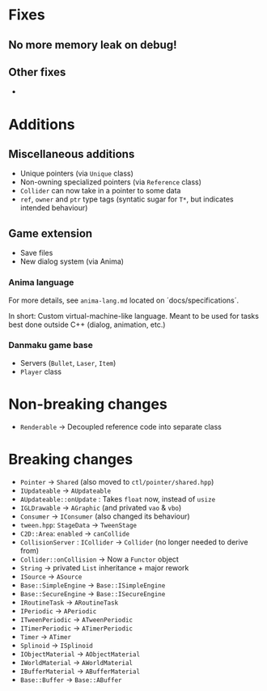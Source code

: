 # Fixes

## No more memory leak on debug!

## Other fixes

- 

# Additions

## Miscellaneous additions

- Unique pointers (via `Unique` class)
- Non-owning specialized pointers (via `Reference` class)
- `Collider` can now take in a pointer to some data
- `ref`, `owner` and `ptr` type tags (syntatic sugar for `T*`, but indicates intended behaviour)

## Game extension

- Save files
- New dialog system (via Anima)

### Anima language

For more details, see `anima-lang.md` located on ´docs/specifications´.

In short: Custom virtual-machine-like language. Meant to be used for tasks best done outside C++ (dialog, animation, etc.)

### Danmaku game base

- Servers (`Bullet`, `Laser`, `Item`)
- `Player` class

# Non-breaking changes

- `Renderable` → Decoupled reference code into separate class

# Breaking changes

- `Pointer` → `Shared` (also moved to `ctl/pointer/shared.hpp`)
- `IUpdateable` → `AUpdateable`
- `AUpdateable::onUpdate` : Takes `float` now, instead of `usize`
- `IGLDrawable` → `AGraphic` (and privated `vao` & `vbo`)
- `Consumer` → `IConsumer` (also changed its behaviour)
- `tween.hpp`: `StageData` → `TweenStage`
- `C2D::Area`: `enabled` → `canCollide`
- `CollisionServer` : `ICollider` → `Collider` (no longer needed to derive from)
- `Collider::onCollision` → Now a `Functor` object
- `String` → privated `List` inheritance + major rework
- `ISource` → `ASource`
- `Base::SimpleEngine` → `Base::ISimpleEngine`
- `Base::SecureEngine` → `Base::ISecureEngine`
- `IRoutineTask` → `ARoutineTask`
- `IPeriodic` → `APeriodic`
- `ITweenPeriodic` → `ATweenPeriodic`
- `ITimerPeriodic` → `ATimerPeriodic`
- `Timer` → `ATimer`
- `Splinoid` → `ISplinoid`
- `IObjectMaterial` → `AObjectMaterial`
- `IWorldMaterial` → `AWorldMaterial`
- `IBufferMaterial` → `ABufferMaterial`
- `Base::Buffer` → `Base::ABuffer`